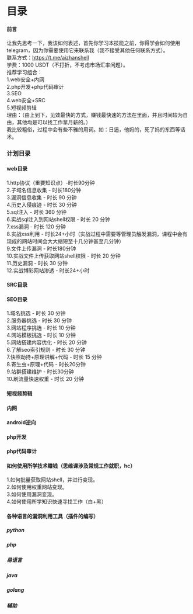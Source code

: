 # 目录
#### 前言
让我先思考一下，我该如何表述，首先你学习本技能之前，你得学会如何使用telegram，因为你需要使用它来联系我（我不接受其他任何联系方式）。\
联系方式：https://t.me/aizhanshell  \
学费：1000 USDT（不打折，不考虑市场汇率问题）。   \
推荐学习组合：  \
1.web安全+内网 \
2.php开发+php代码审计 \
3.SEO  \
4.web安全+SRC \
5.短视频剪辑  \
理由：（由上到下，见效最快的方式，赚钱最快速的方法在里面，并且时间较为自由，其他均是可以找工作拿月薪的。） \
我比较粗俗，过程中会有些不雅的用词。如：日逼，他妈的，死了妈的东西等话术。



### 计划目录
#### web目录
1.http协议（重要知识点）-时长90分钟 \
2.子域名信息收集 - 时长180分钟 \
3.漏洞信息收集 - 时长 90 分钟 \
4.历史入侵痕迹 - 时长 30 分钟 \
5.sql注入 - 时长 360 分钟 \
6.实战sql注入到网站shell权限 - 时长 20 分钟 \
7.xss漏洞 - 时长 120 分钟 \
8.实战xss利用 - 时长24+小时（实战过程中需要等管理员触发漏洞，课程中会有现成的网站时间会大大缩短至十几分钟甚至几分钟） \
9.文件上传漏洞 - 时长180分钟 \
10.实战文件上传获取网站shell权限 - 时长 20 分钟 \
11.历史漏洞 - 时长 30 分钟 \
12.实战博彩网站渗透 - 时长24+小时 

#### SRC目录

#### SEO目录
1.域名挑选 - 时长 30 分钟 \
2.服务器挑选 - 时长 30 分钟 \
3.网站程序挑选 - 时长 10 分钟 \
4.网站模板挑选 - 时长 10 分钟\
5.网站搭建内容优化 - 时长 20 分钟 \
6.了解seo索引规则  - 时长 30 分钟 \
7.快照劫持+原理讲解+代码 - 时长 15 分钟 \
8.寄生虫+原理+代码 - 时长20分钟 \
9.站群搭建维护 - 时长30分钟 \
10.刷流量快速权重 - 时长 20 分钟 

#### 短视频剪辑

#### 内网

#### android逆向

#### php开发

#### php代码审计

#### 如何使用所学技术赚钱（思维课涉及常规工作就职，hc）
1.如何批量获取网站shell，并进行变现。 \
2.如何使用权重网站变现。 \
3.如何使用漏洞变现。 \
4.如何使用所学知识快速寻找工作（白+黑） 


#### 各种语言的漏洞利用工具（插件的编写）
##### python

##### php

##### 易语言

##### java

##### golang

##### 辅助
